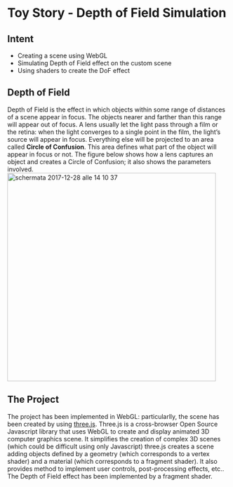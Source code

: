 # Toy Story - Depth of Field Simulation

## Intent
- Creating a scene using WebGL
- Simulating Depth of Field effect on the custom scene
- Using shaders to create the DoF effect

## Depth of Field
Depth of Field is the effect in which objects within some range of distances of a scene appear in focus. The objects nearer and farther than this range will appear out of focus.
A lens usually let the light pass through a film or the retina: when the light converges to a single point in the film, the light’s source will appear in focus. Everything else will be projected to an area called **Circle of Confusion**.
This area defines what part of the object will appear in focus or not.
The figure below shows how a lens captures an object and creates a Circle of Confusion; it also shows the parameters involved.
<img width="475" alt="schermata 2017-12-28 alle 14 10 37" src="https://user-images.githubusercontent.com/29773493/34454880-8076ea96-ed74-11e7-9d34-6f7bbaa19d4a.png">

## The Project
The project has been implemented in WebGL: particularlly, the scene has been created by using [three.js](https://threejs.org). Three.js is a cross-browser Open Source Javascript library that uses WebGL to create and display animated 3D computer graphics scene. It simplifies the creation of complex 3D scenes (which could be difficult using only Javascript)
three.js creates a scene adding objects defined by a geometry (which corresponds to a vertex shader) and a material (which corresponds to a fragment shader).
It also provides method to implement user controls, post-processing effects, etc..
The Depth of Field effect has been implemented by a fragment shader.
